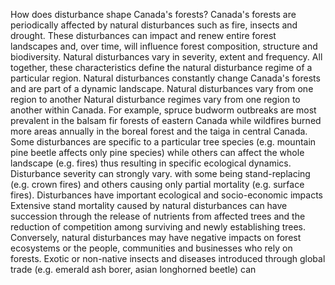 
How does disturbance shape Canada's forests? Canada's forests are periodically affected by natural disturbances such as fire, insects and drought. These disturbances can impact and renew entire forest landscapes and, over time, will influence forest composition, structure and biodiversity. Natural disturbances vary in severity, extent and frequency. All together, these characteristics define the natural disturbance regime of a particular region. Natural disturbances constantly change Canada's forests and are part of a dynamic landscape.  Natural disturbances vary from one region to another Natural disturbance regimes vary from one region to another within Canada. For example, spruce budworm outbreaks are most prevalent in the balsam fir forests of eastern Canada while wildfires burned more areas annually in the boreal forest and the taiga in central Canada. Some disturbances are specific to a particular tree species (e.g. mountain pine beetle affects only pine species) while others can affect the whole landscape (e.g. fires) thus resulting in specific ecological dynamics. Disturbance severity can strongly vary. with some being stand-replacing (e.g. crown fires) and others causing only partial mortality (e.g. surface fires). Disturbances have important ecological and socio-economic impacts Extensive stand mortality caused by natural disturbances can have succession through the release of nutrients from affected trees and the reduction of competition among surviving and newly establishing trees. Conversely, natural disturbances may have negative impacts on forest ecosystems or the people, communities and businesses who rely on forests. Exotic or non-native insects and diseases introduced through global trade (e.g. emerald ash borer, asian longhorned beetle) can
